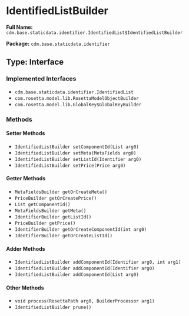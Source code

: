 # IdentifiedListBuilder

**Full Name:** `cdm.base.staticdata.identifier.IdentifiedList$IdentifiedListBuilder`

**Package:** `cdm.base.staticdata.identifier`

## Type: Interface

### Implemented Interfaces

- `cdm.base.staticdata.identifier.IdentifiedList`
- `com.rosetta.model.lib.RosettaModelObjectBuilder`
- `com.rosetta.model.lib.GlobalKey$GlobalKeyBuilder`

### Methods

#### Setter Methods

- `IdentifiedListBuilder setComponentId(List arg0)`
- `IdentifiedListBuilder setMeta(MetaFields arg0)`
- `IdentifiedListBuilder setListId(Identifier arg0)`
- `IdentifiedListBuilder setPrice(Price arg0)`

#### Getter Methods

- `MetaFieldsBuilder getOrCreateMeta()`
- `PriceBuilder getOrCreatePrice()`
- `List getComponentId()`
- `MetaFieldsBuilder getMeta()`
- `IdentifierBuilder getListId()`
- `PriceBuilder getPrice()`
- `IdentifierBuilder getOrCreateComponentId(int arg0)`
- `IdentifierBuilder getOrCreateListId()`

#### Adder Methods

- `IdentifiedListBuilder addComponentId(Identifier arg0, int arg1)`
- `IdentifiedListBuilder addComponentId(Identifier arg0)`
- `IdentifiedListBuilder addComponentId(List arg0)`

#### Other Methods

- `void process(RosettaPath arg0, BuilderProcessor arg1)`
- `IdentifiedListBuilder prune()`

